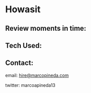 # Howasit

## Review moments in time:

## Tech Used:

## Contact:

email:
hire@marcopineda.com

twitter:
marcoapineda13
